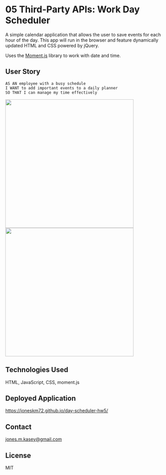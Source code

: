 # 05 Third-Party APIs: Work Day Scheduler

A simple calendar application that allows the user to save events for each hour of the day. This app will run in the browser and feature dynamically updated HTML and CSS powered by jQuery.

Uses the [Moment.js](https://momentjs.com/) library to work with date and time.

## User Story

```
AS AN employee with a busy schedule
I WANT to add important events to a daily planner
SO THAT I can manage my time effectively
```

<img src="assets/planner" width="400">

<img src="assets/planner2" width="400">

## Technologies Used

HTML, JavaScript, CSS, moment.js

## Deployed Application

https://joneskm72.github.io/day-scheduler-hw5/

## Contact

jones.m.kasey@gmail.com

## License

MIT